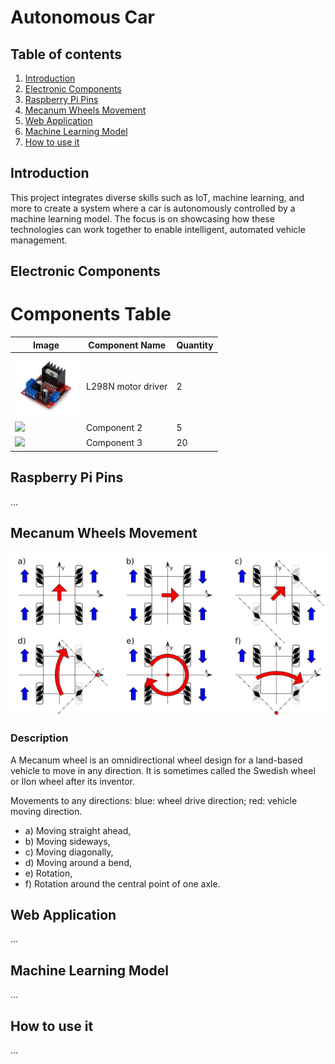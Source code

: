 # Autonomous Car

## Table of contents
1. [Introduction](#introduction)
2. [Electronic Components](#car-components)
3. [Raspberry Pi Pins](#raspberry-pins)
4. [Mecanum Wheels Movement](#mecanum-wheels-movement)
5. [Web Application](#web-application)
6. [Machine Learning Model](#machine-learning-model)
7. [How to use it](#how-to-use-it)
   
## Introduction <a name="introduction"></a>
This project integrates diverse skills such as IoT, machine learning, and more to create a system where a car is autonomously controlled by a machine learning model. The focus is on showcasing how these technologies can work together to enable intelligent, automated vehicle management.

## Electronic Components <a name="car-components"></a>
# Components Table

| Image                                   | Component Name     | Quantity |
|-----------------------------------------|--------------------|----------|
| <img src="imgs/l298n.png" width="100" />    | L298N motor driver | 2        |
| <img src="image2.png" width="100" />    | Component 2        | 5        |
| <img src="image3.png" width="100" />    | Component 3        | 20       |


## Raspberry Pi Pins <a name="raspberry-pins"></a>
...

## Mecanum Wheels Movement <a name="mecanum-wheels-movement"></a>
<img src="./imgs/mecanum-wheel-controls.svg" alt="mecanum-wheel-controls"/>

### Description
A Mecanum wheel is an omnidirectional wheel design for a land-based vehicle to move in any direction. It is sometimes called the Swedish wheel or Ilon wheel after its inventor.

Movements to any directions: blue: wheel drive direction; red: vehicle moving direction. 
- a) Moving straight ahead, 
- b) Moving sideways, 
- c) Moving diagonally, 
- d) Moving around a bend, 
- e) Rotation, 
- f) Rotation around the central point of one axle.

## Web Application <a name="web-application"></a>
...

## Machine Learning Model <a name="machine-learning-model"></a>
...

## How to use it <a name="how-to-use-it"></a>
...
